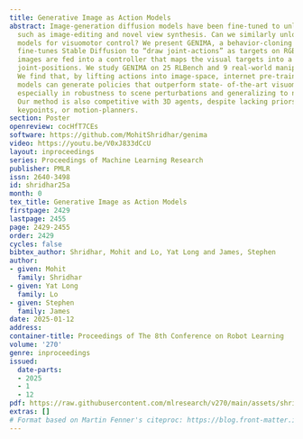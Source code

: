 ```yaml
---
title: Generative Image as Action Models
abstract: Image-generation diffusion models have been fine-tuned to unlock new capabilities
  such as image-editing and novel view synthesis. Can we similarly unlock image-generation
  models for visuomotor control? We present GENIMA, a behavior-cloning agent that
  fine-tunes Stable Diffusion to “draw joint-actions” as targets on RGB images. These
  images are fed into a controller that maps the visual targets into a sequence of
  joint-positions. We study GENIMA on 25 RLBench and 9 real-world manipulation tasks.
  We find that, by lifting actions into image-space, internet pre-trained diffusion
  models can generate policies that outperform state- of-the-art visuomotor approaches,
  especially in robustness to scene perturbations and generalizing to novel objects.
  Our method is also competitive with 3D agents, despite lacking priors such as depth,
  keypoints, or motion-planners.
section: Poster
openreview: cocHfT7CEs
software: https://github.com/MohitShridhar/genima
video: https://youtu.be/V0xJ833dCcU
layout: inproceedings
series: Proceedings of Machine Learning Research
publisher: PMLR
issn: 2640-3498
id: shridhar25a
month: 0
tex_title: Generative Image as Action Models
firstpage: 2429
lastpage: 2455
page: 2429-2455
order: 2429
cycles: false
bibtex_author: Shridhar, Mohit and Lo, Yat Long and James, Stephen
author:
- given: Mohit
  family: Shridhar
- given: Yat Long
  family: Lo
- given: Stephen
  family: James
date: 2025-01-12
address:
container-title: Proceedings of The 8th Conference on Robot Learning
volume: '270'
genre: inproceedings
issued:
  date-parts:
  - 2025
  - 1
  - 12
pdf: https://raw.githubusercontent.com/mlresearch/v270/main/assets/shridhar25a/shridhar25a.pdf
extras: []
# Format based on Martin Fenner's citeproc: https://blog.front-matter.io/posts/citeproc-yaml-for-bibliographies/
---
```

